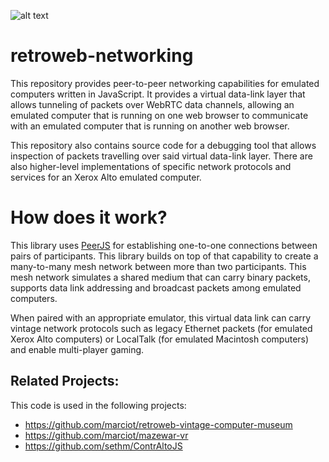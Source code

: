 ![alt text][logo]

retroweb-networking
===================

This repository provides peer-to-peer networking capabilities for emulated computers
written in JavaScript. It provides a virtual data-link layer that allows tunneling of
packets over WebRTC data channels, allowing an emulated computer that is running on
one web browser to communicate with an emulated computer that is running on another
web browser.

This repository also contains source code for a debugging tool that allows inspection
of packets travelling over said virtual data-link layer. There are also higher-level
implementations of specific network protocols and services for an Xerox Alto emulated
computer.

# How does it work?

This library uses [PeerJS](http://http://peerjs.com) for establishing one-to-one
connections between pairs of participants. This library builds on top of that capability
to create a many-to-many mesh network between more than two participants. This mesh
network simulates a shared medium that can carry binary packets, supports data link
addressing and broadcast packets among emulated computers.

When paired with an appropriate emulator, this virtual data link can carry vintage
network protocols such as legacy Ethernet packets (for emulated Xerox Alto computers)
or LocalTalk (for emulated Macintosh computers) and enable multi-player gaming.

## Related Projects:

This code is used in the following projects:
* https://github.com/marciot/retroweb-vintage-computer-museum
* https://github.com/marciot/mazewar-vr
* https://github.com/sethm/ContrAltoJS


[logo]: https://github.com/marciot/retroweb-networking/docs/diagram.png "A overview of the library"
